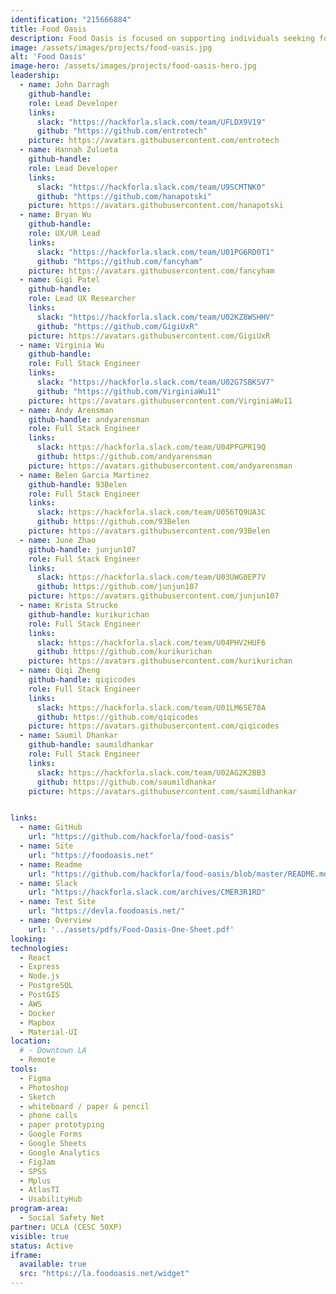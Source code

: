 ```yaml
---
identification: "215666884"
title: Food Oasis
description: Food Oasis is focused on supporting individuals seeking food in Los Angeles. We aim to provide an up-to date resource on food pantries and meal services. The team is currently working on updating listings on our website foodoasis.net, improving UI, and establishing new partnerships.
image: /assets/images/projects/food-oasis.jpg
alt: 'Food Oasis'
image-hero: /assets/images/projects/food-oasis-hero.jpg
leadership:
  - name: John Darragh
    github-handle:
    role: Lead Developer
    links:
      slack: "https://hackforla.slack.com/team/UFLDX9V19"
      github: "https://github.com/entrotech"
    picture: https://avatars.githubusercontent.com/entrotech
  - name: Hannah Zulueta
    github-handle:
    role: Lead Developer
    links:
      slack: "https://hackforla.slack.com/team/U9SCMTNK0"
      github: "https://github.com/hanapotski"
    picture: https://avatars.githubusercontent.com/hanapotski
  - name: Bryan Wu
    github-handle: 
    role: UX/UR Lead
    links:
      slack: "https://hackforla.slack.com/team/U01PG6RD0T1"
      github: "https://github.com/fancyham"
    picture: https://avatars.githubusercontent.com/fancyham
  - name: Gigi Patel
    github-handle: 
    role: Lead UX Researcher
    links:
      slack: "https://hackforla.slack.com/team/U02KZ8WSHHV"
      github: "https://github.com/GigiUxR"
    picture: https://avatars.githubusercontent.com/GigiUxR
  - name: Virginia Wu
    github-handle:
    role: Full Stack Engineer
    links:
      slack: "https://hackforla.slack.com/team/U02G7SBKSV7"
      github: "https://github.com/VirginiaWu11"
    picture: https://avatars.githubusercontent.com/VirginiaWu11
  - name: Andy Arensman
    github-handle: andyarensman
    role: Full Stack Engineer
    links:
      slack: https://hackforla.slack.com/team/U04PFGPR19Q
      github: https://github.com/andyarensman
    picture: https://avatars.githubusercontent.com/andyarensman
  - name: Belen Garcia Martinez
    github-handle: 93Belen
    role: Full Stack Engineer
    links:
      slack: https://hackforla.slack.com/team/U056TQ9UA3C
      github: https://github.com/93Belen
    picture: https://avatars.githubusercontent.com/93Belen
  - name: June Zhao
    github-handle: junjun107
    role: Full Stack Engineer
    links:
      slack: https://hackforla.slack.com/team/U03UWG0EP7V
      github: https://github.com/junjun107
    picture: https://avatars.githubusercontent.com/junjun107
  - name: Krista Strucke
    github-handle: kurikurichan
    role: Full Stack Engineer
    links:
      slack: https://hackforla.slack.com/team/U04PHV2HUF6
      github: https://github.com/kurikurichan
    picture: https://avatars.githubusercontent.com/kurikurichan
  - name: Qiqi Zheng
    github-handle: qiqicodes
    role: Full Stack Engineer
    links:
      slack: https://hackforla.slack.com/team/U01LM6SE70A
      github: https://github.com/qiqicodes
    picture: https://avatars.githubusercontent.com/qiqicodes
  - name: Saumil Dhankar
    github-handle: saumildhankar
    role: Full Stack Engineer
    links:
      slack: https://hackforla.slack.com/team/U02AG2K2BB3
      github: https://github.com/saumildhankar
    picture: https://avatars.githubusercontent.com/saumildhankar


links:
  - name: GitHub
    url: "https://github.com/hackforla/food-oasis"
  - name: Site
    url: "https://foodoasis.net"
  - name: Readme
    url: "https://github.com/hackforla/food-oasis/blob/master/README.md"
  - name: Slack
    url: "https://hackforla.slack.com/archives/CMER3R1RD"
  - name: Test Site
    url: "https://devla.foodoasis.net/"
  - name: Overview
    url: '../assets/pdfs/Food-Oasis-One-Sheet.pdf'
looking:
technologies:
  - React
  - Express
  - Node.js
  - PostgreSQL
  - PostGIS
  - AWS
  - Docker
  - Mapbox
  - Material-UI
location:
  # - Downtown LA
  - Remote
tools: 
  - Figma
  - Photoshop
  - Sketch
  - whiteboard / paper & pencil
  - phone calls
  - paper prototyping
  - Google Forms
  - Google Sheets
  - Google Analytics
  - FigJam
  - SPSS
  - Mplus
  - AtlasTI
  - UsabilityHub
program-area:
  - Social Safety Net
partner: UCLA (CESC 50XP)
visible: true
status: Active
iframe:
  available: true
  src: "https://la.foodoasis.net/widget"
---
```

